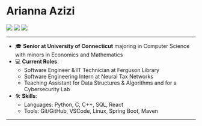 # Arianna Azizi 
[![](https://img.shields.io/badge/linkedin-%230077B5.svg?&style=for-the-badge&logo=linkedin&logoColor=white)](https://www.linkedin.com/in/arianna-azizi/)
[![](https://img.shields.io/badge/Gmail-D14836?style=for-the-badge&logo=gmail&logoColor=white)](mailto:aziziarianna@gmail.com)
[![](https://img.shields.io/badge/GitHub-000000?style=for-the-badge&logo=github&logoColor=white)](https://github.com/ar1a3131)
<br>

---

- 🎓 **Senior at University of Connecticut** majoring in Computer Science with minors in Economics and Mathematics
- 💻 **Current Roles**: 
  - Software Engineer & IT Technician at Ferguson Library
  - Software Engineering Intern at Neural Tax Networks
  - Teaching Assistant for Data Structures & Algorithms and for a Cybersecurity Lab
- 🛠️ **Skills**:
  - Languages: Python, C, C++, SQL, React
  - Tools: Git/GitHub, VSCode, Linux, Spring Boot, Maven

---
[linkedin]: https://www.linkedin.com/in/arianna-azizi/
[email]: mailto:aziziarianna@gmail.com
